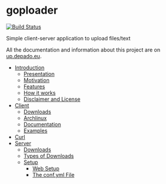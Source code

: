 # goploader

[![Build Status](https://drone.depado.eu/api/badges/Depado/goploader/status.svg)](https://drone.depado.eu/Depado/goploader)

Simple client-server application to upload files/text

All the documentation and information about this project are on [up.depado.eu](https://up.depado.eu).

- [Introduction](https://up.depado.eu/#introduction)
  - [Presentation](https://up.depado.eu/#introduction-presentation)
  - [Motivation](https://up.depado.eu/#introduction-motivation)
  - [Features](https://up.depado.eu/#introduction-features)
  - [How it works](https://up.depado.eu/#introduction-how)
  - [Disclaimer and License](https://up.depado.eu/#introduction-disclaimer)
- [Client](https://up.depado.eu/#client)
  - [Downloads](https://up.depado.eu/#client-downloads)
  - [Archlinux](https://up.depado.eu/#client-archlinux)
  - [Documentation](https://up.depado.eu/#client-documentation)
  - [Examples](https://up.depado.eu/#client-examples)
- [Curl](https://up.depado.eu/#curl)
- [Server](https://up.depado.eu/#server)
  - [Downloads](https://up.depado.eu/#server-downloads)
  - [Types of Downloads](https://up.depado.eu/#server-downloads-explanations)
  - [Setup](https://up.depado.eu/#server-setup)
    - [Web Setup](https://up.depado.eu/#server-setup-web)
    - [The conf.yml File](https://up.depado.eu/#server-setup-conf)
